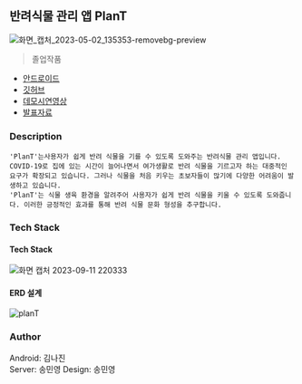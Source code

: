 ## 반려식물 관리 앱 PlanT
![화면_캡처_2023-05-02_135353-removebg-preview](https://github.com/ankisile/graduation-springboot-appservice/assets/53250432/502e0978-ff93-4e6f-8218-4731fca12a1c)

> 졸업작품
- [안드로이드](https://github.com/jejxis/GraduationProject)
- [깃허브](https://github.com/ankisile/graduation-springboot-appservice)
- [데모시연영상](https://drive.google.com/file/d/15sDyizRijrf6OM9K-Zg0xlXpAKks5Uak/view?usp=sharing)
- [발표자료](https://docs.google.com/presentation/d/1FV0qLNpZK1FSXkrlF-46xBQvvPXkVE2A/edit?usp=share_link&ouid=100934178736454734095&rtpof=true&sd=true)

### Description
```
'PlanT'는사용자가 쉽게 반려 식물을 기를 수 있도록 도와주는 반려식물 관리 앱입니다.
COVID-19로 집에 있는 시간이 늘어나면서 여가생활로 반려 식물을 기르고자 하는 대중적인 요구가 확장되고 있습니다. 그러나 식물을 처음 키우는 초보자들이 많기에 다양한 어려움이 발생하고 있습니다. 
'PlanT'는 식물 생육 환경을 알려주어 사용자가 쉽게 반려 식물을 키울 수 있도록 도와줍니다. 이러한 긍정적인 효과를 통해 반려 식물 문화 형성을 추구합니다.
```
### Tech Stack
#### Tech Stack
![화면 캡처 2023-09-11 220333](https://github.com/ankisile/graduation-springboot-appservice/assets/53250432/eca05448-35f2-4a25-a583-b3fdffb5ed82)


#### ERD 설계
![planT](https://github.com/jejxis/GraduationProject/assets/53250432/a34f558d-1321-475d-a1d0-5be501e16dec)

### Author
Android: 김나진  
Server: 송민영
Design: 송민영
